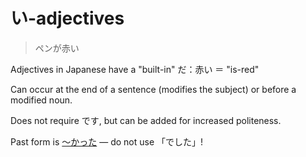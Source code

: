 # い-adjectives

> ペンが赤い

Adjectives in Japanese have a "built-in" だ：赤い ＝ "is-red"

Can occur at the end of a sentence (modifies the subject) or before a modified noun. 

Does not require です, but can be added for increased politeness.

Past form is [～かった](・かった) — do not use 「でした」!
